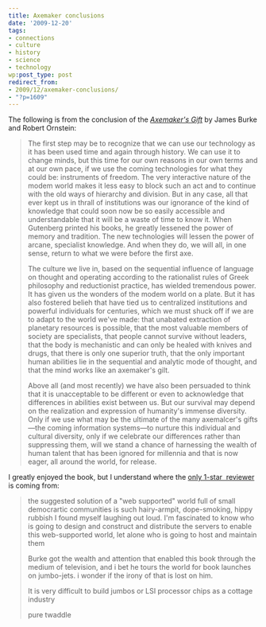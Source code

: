 ```yaml
---
title: Axemaker conclusions
date: '2009-12-20'
tags:
- connections
- culture
- history
- science
- technology
wp:post_type: post
redirect_from:
- 2009/12/axemaker-conclusions/
- "?p=1609"
---
```


The following is from the conclusion of the _[Axemaker's Gift](http://www.amazon.com/Axemakers-Gift-Robert-Ornstein/dp/0874778565)_ by James Burke and Robert Ornstein:

> The first step may be to recognize that we can use our technology as it has been used time and again through history. We can use it to change minds, but this time for our own reasons in our own terms and at our own pace, if we use the coming technologies for what they could be: instruments of freedom. The very interactive nature of the modem world makes it less easy to block such an act and to continue with the old ways of hierarchy and division. But in any case, all that ever kept us in thrall of institutions was our ignorance of the kind of knowledge that could soon now be so easily accessible and understandable that it will be a waste of time to know it. When Gutenberg printed his books, he greatly lessened the power of memory and tradition. The new technologies will lessen the power of arcane, specialist knowledge. And when they do, we will all, in one sense, return to what we were before the first axe.
>
> The culture we live in, based on the sequential influence of language on thought and operating according to the rationalist rules of Greek philosophy and reductionist practice, has wielded tremendous power. It has given us the wonders of the modem world on a plate. But it has also fostered belieh that have tied us to centralized institutions and powerful individuals for centuries, which we must shuck off if we are to adapt to the world we've made: that unabated extraction of planetary resources is possible, that the most valuable members of society are specialists, that people cannot survive without leaders, that the body is mechanistic and can only be healed with knives and drugs, that there is only one superior truth, that the only important human abilities lie in the sequential and analytic mode of thought, and that the mind works like an axemaker's gilt.
>
> Above all (and most recently) we have also been persuaded to think that it is unacceptable to be different or even to acknowledge that differences in abilities exist between us. But our survival may depend on the realization and expression of humanity's immense diversity. Only if we use what may be the ultimate of the many axemalcer's gifts—the coming information systems—to nurture this individual and cultural diversity, only if we celebrate our differences rather than suppressing them, will we stand a chance of harnessing the wealth of human talent that has been ignored for millennia and that is now eager, all around the world, for release.

I greatly enjoyed the book, but I understand where the [only 1-star  reviewer](http://www.amazon.com/review/R156572MF792X/ref=cm_cr_rdp_perm) is coming from:

> the suggested solution of a "web supported" world full of small democrartic communities is such hairy-armpit, dope-smoking, hippy rubbish I found myself laughing out loud. I'm fascinated to know who is going to design and construct and distribute the servers to enable this web-supported world, let alone who is going to host and maintain them
>
> Burke got the wealth and attention that enabled this book through the medium of television, and i bet he tours the world for book launches on jumbo-jets. i wonder if the irony of that is lost on him.
>
> It is very difficult to build jumbos or LSI processor chips as a cottage industry
>
> pure twaddle
